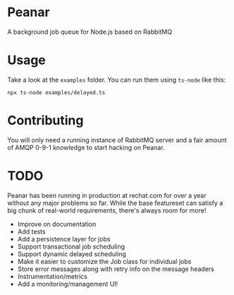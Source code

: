 # Peanar

A background job queue for Node.js based on RabbitMQ

# Usage

Take a look at the `examples` folder. You can run them using `ts-node` like
this:

    npx ts-node examples/delayed.ts

# Contributing

You will only need a running instance of RabbitMQ server and a fair amount of
AMQP 0-9-1 knowledge to start hacking on Peanar.

# TODO

Peanar has been running in production at rechat.com for over a year without any
major problems so far. While the base featureset can satisfy a big chunk of
real-world requirements, there's always room for more!

* Improve on documentation
* Add tests
* Add a persistence layer for jobs
* Support transactional job scheduling
* Support dynamic delayed scheduling
* Make it easier to customize the Job class for individual jobs
* Store error messages along with retry info on the message headers
* Instrumentation/metrics
* Add a monitoring/management UI!
